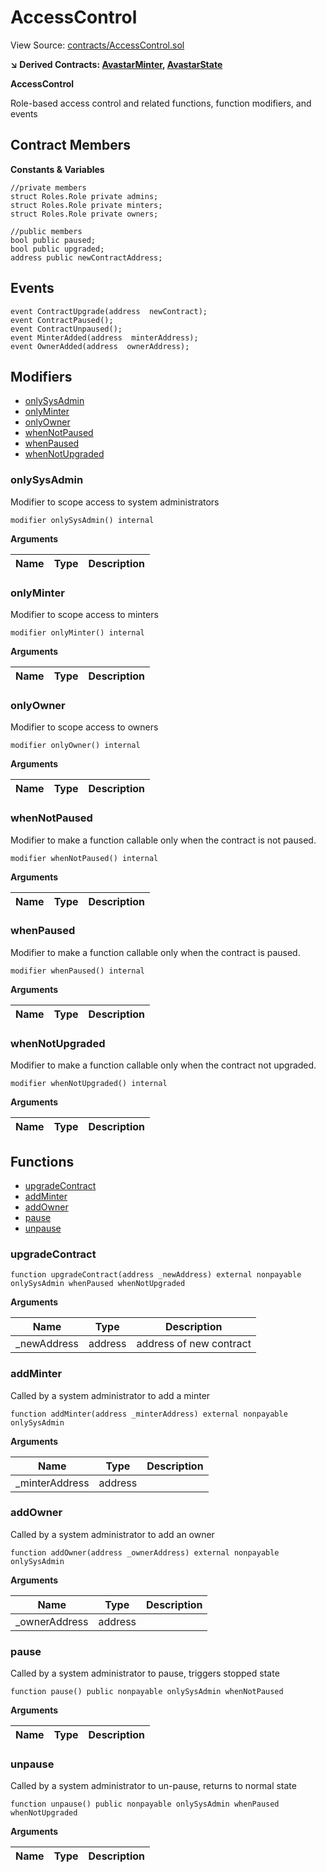 # AccessControl

View Source: [contracts/AccessControl.sol](https://github.com/Dapp-Wizards/Avastars-Contracts/blob/master/contracts/AccessControl.sol)

**↘ Derived Contracts: [AvastarMinter](AvastarMinter.md), [AvastarState](AvastarState.md)**

**AccessControl**

Role-based access control and related functions, function modifiers, and events

## Contract Members
**Constants & Variables**

```solidity
//private members
struct Roles.Role private admins;
struct Roles.Role private minters;
struct Roles.Role private owners;

//public members
bool public paused;
bool public upgraded;
address public newContractAddress;

```

## Events

```solidity
event ContractUpgrade(address  newContract);
event ContractPaused();
event ContractUnpaused();
event MinterAdded(address  minterAddress);
event OwnerAdded(address  ownerAddress);
```

## Modifiers

- [onlySysAdmin](#onlysysadmin)
- [onlyMinter](#onlyminter)
- [onlyOwner](#onlyowner)
- [whenNotPaused](#whennotpaused)
- [whenPaused](#whenpaused)
- [whenNotUpgraded](#whennotupgraded)

### onlySysAdmin

Modifier to scope access to system administrators

```solidity
modifier onlySysAdmin() internal
```

**Arguments**

| Name        | Type           | Description  |
| ------------- |------------- | -----|

### onlyMinter

Modifier to scope access to minters

```solidity
modifier onlyMinter() internal
```

**Arguments**

| Name        | Type           | Description  |
| ------------- |------------- | -----|

### onlyOwner

Modifier to scope access to owners

```solidity
modifier onlyOwner() internal
```

**Arguments**

| Name        | Type           | Description  |
| ------------- |------------- | -----|

### whenNotPaused

Modifier to make a function callable only when the contract is not paused.

```solidity
modifier whenNotPaused() internal
```

**Arguments**

| Name        | Type           | Description  |
| ------------- |------------- | -----|

### whenPaused

Modifier to make a function callable only when the contract is paused.

```solidity
modifier whenPaused() internal
```

**Arguments**

| Name        | Type           | Description  |
| ------------- |------------- | -----|

### whenNotUpgraded

Modifier to make a function callable only when the contract not upgraded.

```solidity
modifier whenNotUpgraded() internal
```

**Arguments**

| Name        | Type           | Description  |
| ------------- |------------- | -----|

## **Functions**

- [upgradeContract](#upgradecontract)
- [addMinter](#addminter)
- [addOwner](#addowner)
- [pause](#pause)
- [unpause](#unpause)

### upgradeContract

```solidity
function upgradeContract(address _newAddress) external nonpayable onlySysAdmin whenPaused whenNotUpgraded 
```

**Arguments**

| Name        | Type           | Description  |
| ------------- |------------- | -----|
| _newAddress | address | address of new contract | 

### addMinter

Called by a system administrator to add a minter

```solidity
function addMinter(address _minterAddress) external nonpayable onlySysAdmin 
```

**Arguments**

| Name        | Type           | Description  |
| ------------- |------------- | -----|
| _minterAddress | address |  | 

### addOwner

Called by a system administrator to add an owner

```solidity
function addOwner(address _ownerAddress) external nonpayable onlySysAdmin 
```

**Arguments**

| Name        | Type           | Description  |
| ------------- |------------- | -----|
| _ownerAddress | address |  | 

### pause

Called by a system administrator to pause, triggers stopped state

```solidity
function pause() public nonpayable onlySysAdmin whenNotPaused 
```

**Arguments**

| Name        | Type           | Description  |
| ------------- |------------- | -----|

### unpause

Called by a system administrator to un-pause, returns to normal state

```solidity
function unpause() public nonpayable onlySysAdmin whenPaused whenNotUpgraded 
```

**Arguments**

| Name        | Type           | Description  |
| ------------- |------------- | -----|

